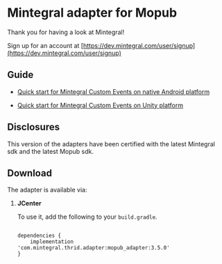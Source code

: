 

# Mintegral adapter for Mopub

Thank you for having a look at Mintegral! 

Sign up for an account at [https://dev.mintegral.com/user/signup](https://dev.mintegral.com/user/signup)


## Guide

- [Quick start for Mintegral Custom Events on native Android platform](http://cdn-adn.rayjump.com/cdn-adn/v2/markdown_v2/index.html?file=sdk-m_sdk_mopub-android&lang=en)


- [Quick start for Mintegral Custom Events on Unity platform](http://cdn-adn.rayjump.com/cdn-adn/v2/markdown_v2/index.html?file=sdk-m_sdk_mopub-unity&lang=en) 


## Disclosures

This version of the adapters have been certified with the latest Mintegral sdk and the latest Mopub sdk.

## Download

The adapter is available via:

1. **JCenter**
    
    To use it, add the following to your `build.gradle`.
    
    ```

    dependencies {
        implementation 'com.mintegral.thrid.adapter:mopub_adapter:3.5.0'
    }
    ```


